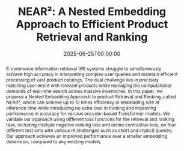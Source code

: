 ---
title: "NEAR²: A Nested Embedding Approach to Efficient Product Retrieval and Ranking"
date: 2025-06-25T00:00:00
authors: ["Shenbin Qian", "Diptesh Kanojia", "Samarth Agrawal", "Hadeel Saadany", "Swapnil Bhosale", "Constantin Orasan", "Zhe Wu"]
publication_types: ["3"]
abstract: "E-commerce information retrieval (IR) systems struggle to simultaneously achieve high accuracy in interpreting complex user queries and maintain efficient processing of vast product catalogs. The dual challenge lies in precisely matching user intent with relevant products while managing the computational demands of real-time search across massive inventories. In this paper, we propose a Nested Embedding Approach to product Retrieval and Ranking, called NEAR², which can achieve up to 12 times efficiency in embedding size at inference time while introducing no extra cost in training and improving performance in accuracy for various encoder-based Transformer models. We validate our approach using different loss functions for the retrieval and ranking task, including multiple negative ranking loss and online contrastive loss, on four different test sets with various IR challenges such as short and implicit queries. Our approach achieves an improved performance over a smaller embedding dimension, compared to any existing models."
featured: false
publication: "*arXiv preprint arXiv:2506.19743*"
url_pdf: "https://sigir-ecom.github.io/eCom25Papers/paper_20.pdf"
url_preprint: "https://arxiv.org/abs/2506.19743"
tags: ["product retrieval", "ranking", "e-commerce", "embeddings", "information retrieval"]
---